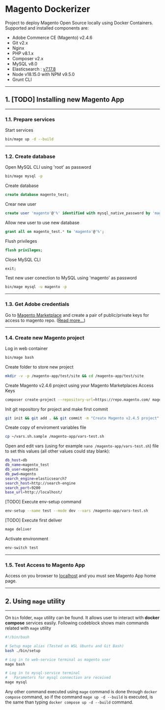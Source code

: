 # Magento Dockerizer

Project to deploy Magento Open Source locally using Docker Containers. Supported and installed components are:

- Adobe Commerce CE (Magento) v2.4.6
- Git v2.x
- Nginx
- PHP v8.1.x
- Composer v2.x
- MySQL v8.0
- Elasticsearch : [v7.17.8](https://www.elastic.co/guide/en/elasticsearch/reference/7.17/docker.html)
- Node v18.15.0 with NPM v9.5.0
- Grunt CLI

---

## 1. [TODO] Installing new Magento App

---

### 1.1. Prepare services

Start services

~~~bash
bin/mage up -d --build
~~~

---

### 1.2. Create database

Open MySQL CLI using 'root' as password

~~~bash
bin/mage mysql -p
~~~

Create database

~~~sql
create database magento_test;
~~~

Crear new user

~~~sql
create user 'magento'@'%' identified with mysql_native_password by 'magento';
~~~

Allow new user to use new database

~~~sql
grant all on magento_test.* to 'magento'@'%';
~~~

Flush privileges

~~~sql
flush privileges;
~~~

Close MySQL CLI

~~~sql
exit;
~~~

Test new user conection to MySQL using 'magento' as password

~~~bash
bin/mage mysql -u magento -p
~~~

---

### 1.3. Get Adobe credentials

Go to [Magento Marketplace](https://marketplace.magento.com/) and create a pair of public/private keys for access to magento repo. ([Read more...](https://experienceleague.adobe.com/docs/commerce-operations/installation-guide/prerequisites/authentication-keys.html?lang=en))

---

### 1.4. Create new Magento project

Log in web container

~~~bash
bin/mage bash
~~~

Create folder to store new project

~~~bash
mkdir -v -p /magento-app/test/site && cd /magento-app/test/site
~~~

Create Magento v2.4.6 project using your Magento Marketplaces Access Keys

~~~bash
composer create-project --repository-url=https://repo.magento.com/ magento/project-community-edition=2.4.5 .
~~~

Init git repository for project and make first commit

~~~bash
git init && git add . && git commit -m "Create Magento v2.4.5 project"
~~~

Create copy of enviroment variables file

~~~bash
cp ~/vars.sh.sample /magento-app/vars-test.sh
~~~

Open and edit vars (using for example `nano /magento-app/vars-test.sh`) file to set this values (all other values could stay blank):

~~~bash
db_host=db
db_name=magento_test
db_user=magento
db_pwd=magento
search_engine=elasticsearch7
search_host=http://search-engine
search_port=9200
base_url=http://localhost/
~~~

[TODO] Execute env-setup command

~~~bash
env-setup --name test --mode dev --vars /magento-app/vars-test.sh
~~~

[TODO] Execute first deliver

~~~bash
mage deliver
~~~

Activate environment

~~~bash
env-switch test
~~~

---

### 1.5. Test Access to Magento App

Access on you browser to [localhost](http://localhost) and you must see Magento App home page.

---

## 2. Using `mage` utility

---

On `bin` folder, `mage` utility can be found. It allows user to interact with **docker compose** services easily. Following codeblock shows main commands related with `mage` utility

~~~bash
#!/bin/bash

# Setup mage alias (Tested on WSL Ubuntu and Git Bash)
bash ./bin/setup

# Log in to web-service terminal as magento user
mage bash

# Log in to mysql-service terminal
#   Parameters for mysql connection are received
mage mysql
~~~

Any other command executed using `mage` command is done through `docker compose` command, so if the command `mage up -d --build` is executed, is the same than typing `docker compose up -d --build` command.
